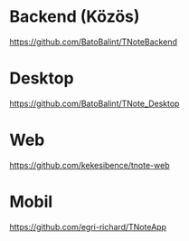 # Backend (Közös)
https://github.com/BatoBalint/TNoteBackend
# Desktop
https://github.com/BatoBalint/TNote_Desktop
# Web
https://github.com/kekesibence/tnote-web
# Mobil
https://github.com/egri-richard/TNoteApp
